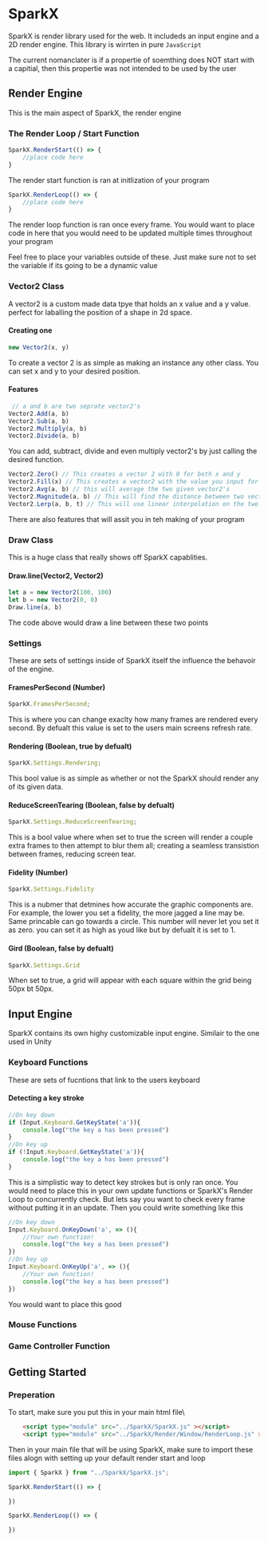 # SparkX
SparkX is render library used for the web. It includeds an input engine and a 2D render engine. This library is wirrten in pure ```JavaScript```

The current nomanclater is if a propertie of soemthing does NOT start with a capitial, then this propertie was not intended to be used by the user
## Render Engine
This is the main aspect of SparkX, the render engine
### The Render Loop / Start Function
```JavaScript
SparkX.RenderStart(() => {
    //place code here
}
```
The render start function is ran at initlization of your program
```JavaScript
SparkX.RenderLoop(() => {
    //place code here
}
```
The render loop function is ran once every frame. You would want to place code in here that you would need to be updated multiple times throughout your program

Feel free to place your variables outside of these. Just make sure not to set the variable if its going to be a dynamic value
### Vector2 Class
A vector2 is a custom made data tpye that holds an x value and a y value. perfect for laballing the position of a shape in 2d space.
#### Creating one
```JavaScript
new Vector2(x, y)
```
To create a vector 2 is as simple as making an instance any other class. You can set x and y to your desired position.
#### Features
```JavaScript
 // a and b are two seprate vector2's
Vector2.Add(a, b)
Vector2.Sub(a, b)  
Vector2.Multiply(a, b) 
Vector2.Divide(a, b)
```
You can add, subtract, divide and even multiply vector2's by just calling the desired function.
```JavaScript
Vector2.Zero() // This creates a vector 2 with 0 for both x and y
Vector2.Fill(x) // This creates a vector2 with the value you input for both x and y
Vector2.Avg(a, b) // this will average the two given vector2's
Vector2.Magnitude(a, b) // This will find the distance between two vector2's
Vector2.Lerp(a, b, t) // This will use linear interpolation on the two vector2's with respect to t
```
There are also features that will assit you in teh making of your program
### Draw Class
This is a huge class that really shows off SparkX capablities.
#### Draw.line(Vector2, Vector2)
```JavaScript
let a = new Vector2(100, 100)
let b = new Vector2(0, 0)
Draw.line(a, b)
```
The code above would draw a line between these two points
### Settings
These are sets of settings inside of SparkX itself the influence the behavoir of the engine.
#### FramesPerSecond (Number)
```JavaScript
SparkX.FramesPerSecond;
```
This is where you can change exaclty how many frames are rendered every second. By defualt this value is set to the users main screens refresh rate.
#### Rendering (Boolean, true by defualt)
```JavaScript
SparkX.Settings.Rendering;
```
This bool value is as simple as whether or not the SparkX should render any of its given data.
#### ReduceScreenTearing (Boolean, false by defualt)
```JavaScript
SparkX.Settings.ReduceScreenTearing;
```
This is a bool value where when set to true the screen will render a couple extra frames to then attempt to blur them all; creating a seamless transistion between frames, reducing screen tear.
#### Fidelity (Number)
```JavaScript
SparkX.Settings.Fidelity
```
This is a nubmer that detmines how accurate the graphic components are. For example, the lower you set a fidelity, the more jagged a line may be. Same princable can go towards a circle. This number will never let you set it as zero. you can set it as high as youd like but by defualt it is set to 1.
#### Gird (Boolean, false by defualt)
```JavaScript
SparkX.Settings.Grid
```
When set to true, a grid will appear with each square within the grid being 50px bt 50px.

## Input Engine
SparkX contains its own highy customizable input engine. Similair to the one used in Unity
### Keyboard Functions
These are sets of fucntions that link to the users keyboard
#### Detecting a key stroke
```JavaScript
//On key down
if (Input.Keyboard.GetKeyState('a')){
    console.log("the key a has been pressed")
}
//On key up
if (!Input.Keyboard.GetKeyState('a')){
    console.log("the key a has been pressed")
}
```
This is a simplistic way to detect key strokes but is only ran once. You would need to place this in your own update functions or SparkX's Render Loop to concurrently check. But lets say you want to check every frame without putting it in an update. Then you could write something like this
```JavaScript
//On key down
Input.Keyboard.OnKeyDown('a', => (){
    //Your own function!
    console.log("the key a has been pressed")
})
//On key up
Input.Keyboard.OnKeyUp('a', => (){
    //Your own function!
    console.log("the key a has been pressed")
})
```
You would want to place this good
### Mouse Functions
### Game Controller Function

## Getting Started
### Preperation
To start, make sure you put this in your main html file\
```html
    <script type="module" src="../SparkX/SparkX.js" ></script>
    <script type="module" src="../SparkX/Render/Window/RenderLoop.js" ></script>
```
Then in your main file that will be using SparkX, make sure to import these files alogn with setting up your default render start and loop
```JavaScript
import { SparkX } from "../SparkX/SparkX.js";

SparkX.RenderStart(() => {

})

SparkX.RenderLoop(() => {

})
```
